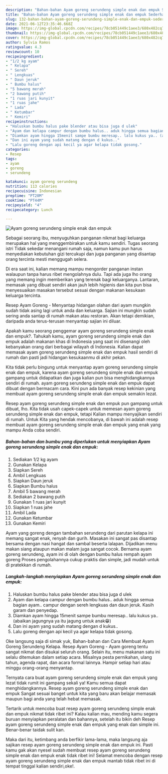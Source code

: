 ```yaml
---
description: "Bahan-bahan Ayam goreng serundeng simple enak dan empuk Sederhana dan Mudah Dibuat"
title: "Bahan-bahan Ayam goreng serundeng simple enak dan empuk Sederhana dan Mudah Dibuat"
slug: 132-bahan-bahan-ayam-goreng-serundeng-simple-enak-dan-empuk-sederhana-dan-mudah-dibuat
date: 2021-06-12T23:35:46.668Z
image: https://img-global.cpcdn.com/recipes/78cb051449c1aee3/680x482cq70/ayam-goreng-serundeng-simple-enak-dan-empuk-foto-resep-utama.jpg
thumbnail: https://img-global.cpcdn.com/recipes/78cb051449c1aee3/680x482cq70/ayam-goreng-serundeng-simple-enak-dan-empuk-foto-resep-utama.jpg
cover: https://img-global.cpcdn.com/recipes/78cb051449c1aee3/680x482cq70/ayam-goreng-serundeng-simple-enak-dan-empuk-foto-resep-utama.jpg
author: Sylvia Ramos
ratingvalue: 4.3
reviewcount: 10
recipeingredient:
- "1/2 kg ayam"
- " Kelapa"
- " Sereh"
- " Lengkuas"
- " Daun jeruk"
- " Bumbu halus"
- "5 bawang merah"
- "2 bawang putih"
- "1 ruas jari kunyit"
- "1 ruas jahe"
- " Lada"
- " Ketumbar"
- " Kemiri"
recipeinstructions:
- "Haluskan bumbu halus pake blender atau bisa juga d ulek"
- "Ayam dan kelapa campur dengan bumbu halus.. aduk hingga semua bagian ayam.. campur dengan sereh lengkuas dan daun jeruk. Kasih garam dan penyedap."
- "Diamkan ayam hingga 15menit sampe bumbu meresap.. lalu kukus ya.. (abaikan jagungnya ya itu jagung untuk anak😁)"
- "Dan ini ayam yang sudah matang dengan d kukus.."
- "Lalu goreng dengan api kecil ya agar kelapa tidak gosong."
categories:
- Resep
tags:
- ayam
- goreng
- serundeng

katakunci: ayam goreng serundeng 
nutrition: 113 calories
recipecuisine: Indonesian
preptime: "PT20M"
cooktime: "PT44M"
recipeyield: "4"
recipecategory: Lunch

---
```



![Ayam goreng serundeng simple enak dan empuk](https://img-global.cpcdn.com/recipes/78cb051449c1aee3/680x482cq70/ayam-goreng-serundeng-simple-enak-dan-empuk-foto-resep-utama.jpg)

Sebagai seorang ibu, menyuguhkan panganan nikmat bagi keluarga merupakan hal yang menggembirakan untuk kamu sendiri. Tugas seorang istri Tidak sekedar menangani rumah saja, namun kamu pun harus menyediakan kebutuhan gizi tercukupi dan juga panganan yang disantap orang tercinta mesti menggugah selera.

Di era  saat ini, kalian memang mampu mengorder panganan instan walaupun tanpa harus ribet mengolahnya dulu. Tapi ada juga lho orang yang memang ingin memberikan yang terenak bagi keluarganya. Lantaran, memasak yang dibuat sendiri akan jauh lebih higienis dan kita pun bisa menyesuaikan masakan tersebut sesuai dengan makanan kesukaan keluarga tercinta. 

Resep Ayam Goreng - Menyantap hidangan olahan dari ayam mungkin sudah tidak asing lagi untuk anda dan keluarga. Sajian ini mungkin sudah sering anda santap di rumah makan atau restoran. Akan tetapi demikian, daripada anda terus-terusan menyantap sajian ini diluar.

Apakah kamu seorang penggemar ayam goreng serundeng simple enak dan empuk?. Tahukah kamu, ayam goreng serundeng simple enak dan empuk adalah makanan khas di Indonesia yang saat ini disenangi oleh kebanyakan orang dari berbagai wilayah di Indonesia. Kalian dapat memasak ayam goreng serundeng simple enak dan empuk hasil sendiri di rumah dan pasti jadi hidangan kesukaanmu di akhir pekan.

Kita tidak perlu bingung untuk menyantap ayam goreng serundeng simple enak dan empuk, karena ayam goreng serundeng simple enak dan empuk gampang untuk didapatkan dan juga kalian pun bisa menghidangkannya sendiri di rumah. ayam goreng serundeng simple enak dan empuk dapat dibuat dengan bermacam cara. Kini pun ada banyak resep kekinian yang membuat ayam goreng serundeng simple enak dan empuk semakin lezat.

Resep ayam goreng serundeng simple enak dan empuk pun gampang untuk dibuat, lho. Kita tidak usah capek-capek untuk memesan ayam goreng serundeng simple enak dan empuk, tetapi Kalian mampu menyajikan sendiri di rumah. Untuk Kita yang hendak mencobanya, di bawah ini adalah resep membuat ayam goreng serundeng simple enak dan empuk yang enak yang mampu Anda coba sendiri.

<!--inarticleads1-->

##### Bahan-bahan dan bumbu yang diperlukan untuk menyiapkan Ayam goreng serundeng simple enak dan empuk:

1. Sediakan 1/2 kg ayam
1. Gunakan  Kelapa
1. Siapkan  Sereh
1. Ambil  Lengkuas
1. Siapkan  Daun jeruk
1. Siapkan  Bumbu halus
1. Ambil 5 bawang merah
1. Sediakan 2 bawang putih
1. Gunakan 1 ruas jari kunyit
1. Siapkan 1 ruas jahe
1. Ambil  Lada
1. Gunakan  Ketumbar
1. Gunakan  Kemiri


Ayam yang goreng dengan tambahan serundeng dari parutan kelapa ini memang sangat enak, renyah dan gurih. Masakan ini sangat pas disantap bersama dengan nasi hangat dan sambal beserta lalapan. Dijadikan menu makan siang ataupun makan malam juga sangat cocok. Bernama ayam goreng serundeng, ayam ini di olah dengan bumbu halus rempah ayam goreng Proses pengolahannya cukup praktis dan simple, jadi mudah untuk di pratekkan di rumah. 

<!--inarticleads2-->

##### Langkah-langkah menyiapkan Ayam goreng serundeng simple enak dan empuk:

1. Haluskan bumbu halus pake blender atau bisa juga d ulek
1. Ayam dan kelapa campur dengan bumbu halus.. aduk hingga semua bagian ayam.. campur dengan sereh lengkuas dan daun jeruk. Kasih garam dan penyedap.
1. Diamkan ayam hingga 15menit sampe bumbu meresap.. lalu kukus ya.. (abaikan jagungnya ya itu jagung untuk anak😁)
1. Dan ini ayam yang sudah matang dengan d kukus..
1. Lalu goreng dengan api kecil ya agar kelapa tidak gosong.


Oke langsung saja di simak yuk, Bahan-bahan dan Cara Membuat Ayam Goreng Serundeng Kelapa. Resep Ayam Goreng - Ayam goreng tentu sangat nikmat dan disukai seluruh orang. Selain itu, menu makanan satu ini selalu ditemukan dalam setiap acara. Misalnya pesta pernikahan, ulang tahun, agenda rapat, dan acara formal lainnya. Hampir setiap hari atau minggu orang-orang menyantap. 

Ternyata cara buat ayam goreng serundeng simple enak dan empuk yang lezat tidak rumit ini gampang sekali ya! Kamu semua dapat menghidangkannya. Resep ayam goreng serundeng simple enak dan empuk Sangat sesuai banget untuk kita yang baru akan belajar memasak maupun bagi anda yang telah hebat memasak.

Tertarik untuk mencoba buat resep ayam goreng serundeng simple enak dan empuk nikmat tidak ribet ini? Kalau kalian mau, mending kamu segera buruan menyiapkan peralatan dan bahannya, setelah itu bikin deh Resep ayam goreng serundeng simple enak dan empuk yang enak dan simple ini. Benar-benar taidak sulit kan. 

Maka dari itu, ketimbang anda berfikir lama-lama, maka langsung aja sajikan resep ayam goreng serundeng simple enak dan empuk ini. Pasti kamu gak akan nyesel sudah membuat resep ayam goreng serundeng simple enak dan empuk enak tidak ribet ini! Selamat mencoba dengan resep ayam goreng serundeng simple enak dan empuk mantab tidak ribet ini di tempat tinggal kalian sendiri,oke!.

